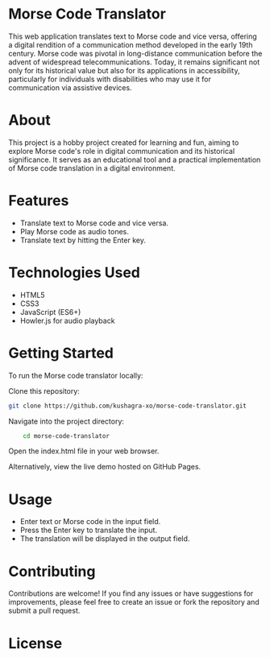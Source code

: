 # Morse Code Translator

This web application translates text to Morse code and vice versa, offering a digital rendition of a communication method developed in the early 19th century. Morse code was pivotal in long-distance communication before the advent of widespread telecommunications. Today, it remains significant not only for its historical value but also for its applications in accessibility, particularly for individuals with disabilities who may use it for communication via assistive devices.

# About

This project is a hobby project created for learning and fun, aiming to explore Morse code's role in digital communication and its historical significance. It serves as an educational tool and a practical implementation of Morse code translation in a digital environment.
# Features

- Translate text to Morse code and vice versa.
- Play Morse code as audio tones.
- Translate text by hitting the Enter key.

# Technologies Used

- HTML5
- CSS3
- JavaScript (ES6+)
- Howler.js for audio playback

# Getting Started

To run the Morse code translator locally:

Clone this repository:

```bash
git clone https://github.com/kushagra-xo/morse-code-translator.git
```

Navigate into the project directory:
```bash
    cd morse-code-translator
```

Open the index.html file in your web browser.

Alternatively, view the live demo hosted on GitHub Pages.
# Usage

- Enter text or Morse code in the input field.
- Press the Enter key to translate the input.
- The translation will be displayed in the output field.

# Contributing

Contributions are welcome! If you find any issues or have suggestions for improvements, please feel free to create an issue or fork the repository and submit a pull request.

# License
